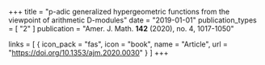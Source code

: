 +++
title = "p-adic generalized hypergeometric functions from the viewpoint of arithmetic D-modules"
date = "2019-01-01"
publication_types = [ "2" ]
publication = "Amer. J. Math. **142** (2020), no. 4, 1017-1050"

links = [ { icon_pack = "fas", icon = "book", name = "Article", url = "https://doi.org/10.1353/ajm.2020.0030" } ]
+++
